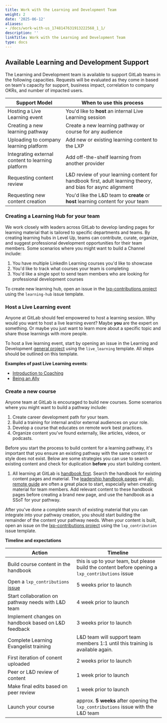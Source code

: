 ```yaml
---
title: Work with the Learning and Development Team
weight: 2
date: '2025-06-12'
aliases:
- /docs/work-with-us_1748147631913222568_1_1/
description: ''
linkTitle: Work with the Learning and Development Team
type: docs
---
```


## Available Learning and Development Support

The Learning and Development team is available to support GitLab teams in the following capacities. Requests will be evaluated as they come in based on team's capacity for support, business impact, correlation to company OKRs, and number of impacted users.

| Support Model | When to use this process |
| ----- | ----- |
| Hosting a Live Learning event | You'd like to **host** an internal Live Learning session |
| Creating a new learning pathway | Create a new learning pathway or course for any audience |
| Uploading to company learning platform | Add new or existing learning content to the LXP |
| Integrating external content to learning platform | Add off-the-shelf learning from another provider |
| Requesting content review | L&D review of your learning content for handbook first, adult learning theory, and bias for async alignment |
| Requesting new content creation | You'd like the L&D team to **create** or **host** learning content for your team |

### Creating a Learning Hub for your team

We work closely with leaders across GitLab to develop landing pages for learning material that is tailored to specific departments and teams. By creating learning hubs in Level Up, teams can contribute, curate, organize, and suggest professional development opportunities for their team members. Some scenarios where you might want to build a Channel include:

1. You have multiple LinkedIn Learning courses you'd like to showcase
1. You'd like to track what courses your team is completing
1. You'd like a single spot to send team members who are looking for professional development courses

To create new learning hub, open an issue in the [lxp-contributions project](https://gitlab.com/gitlab-com/people-group/learning-development/lxp-contributions) using the `learning-hub` issue template.

### Host a Live Learning event

Anyone at GitLab should feel empowered to host a learning session. Why would you want to host a live learning event? Maybe **you** are the expert on something. Or maybe you just want to learn more about a specific topic and share those learnings with more people.

To host a live learning event, start by opening an issue in the Learning and Development [general project](https://gitlab.com/gitlab-com/people-group/learning-development/general/-/issues) using the `live_learning` template. All steps should be outlined on this template.

**Examples of past Live Learning events**:

- [Introduction to Coaching](coaching)
- [Being an Ally](/handbook/company/culture/inclusion/being-an-ally/#ally-training)

### Create a new course

Anyone team at GitLab is encouraged to build new courses. Some scenarios where you might want to build a pathway include:

1. Create career development path for your team.
1. Build a training for internal and/or external audiences on your role.
1. Develop a course that educates on remote work best practices.
1. Organize content you've found externally, like articles, videos, or podcasts.

Before you start the process to build content for a learning pathway, it's important that you ensure an existing pathway with the same content or style does not exist. Below are some strategies you can use to search existing content and check for duplication **before** you start building content.

1. All learning at GitLab is [handbook first](/handbook/people-group/learning-and-development/interactive-learning/). Search the handbook for existing content pages and material. The [leadership handbook pages](/handbook/leadership/) and [all-remote guide](/handbook/company/culture/all-remote/guide/) are often a great place to start, especially when creating material for team members. Add relevant content to these handbook pages before creating a brand new page, and use the handbook as a SSoT for your pathway.

After you've done a complete search of existing material that you can integrate into your pathway creation, you should start building the remainder of the content your pathway needs. When your content is built, open an issue on the [lxp-contributions project](https://gitlab.com/gitlab-com/people-group/learning-development/lxp-contributions) using the `lxp_contribution` issue template.

**Timeline and expectations**

|Action | Timeline |
| ----- | ----- |
| Build course content in the handbook | this is up to your team, but please build the content before opening a `lxp_contributions` issue |
| Open a `lxp_contributions` [issue](https://gitlab.com/gitlab-com/people-group/learning-development/general/-/issues/new#) | 5 weeks prior to launch |
| Start collaboration on pathway needs with L&D team | 4 week prior to launch |
| Implement changes on handbook based on L&D feedback | 3 weeks prior to launch |
| Complete Learning Evangelist training | L&D team will support team members 1:1 until this training is available again. |
| First iteration of conent uploaded | 2 weeks prior to launch |
| Peer or L&D review of content | 1 week prior to launch |
| Make final edits based on peer review | 1 week prior to launch |
| Launch your course | approx. **5 weeks** after opening the `lxp_contributions` issue with the L&D team |

